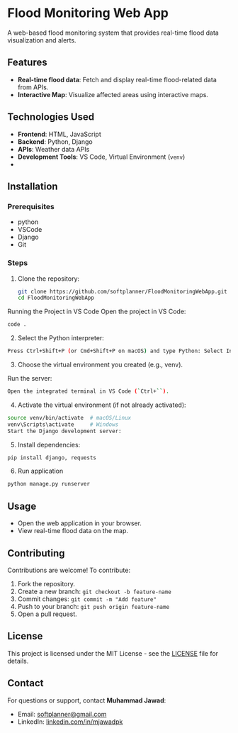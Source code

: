 # Flood Monitoring Web App

A web-based flood monitoring system that provides real-time flood data visualization and alerts.

## Features
- **Real-time flood data**: Fetch and display real-time flood-related data from APIs.
- **Interactive Map**: Visualize affected areas using interactive maps.

## Technologies Used
- **Frontend**: HTML, JavaScript
- **Backend**: Python, Django
- **APIs**: Weather data APIs
- **Development Tools**: VS Code, Virtual Environment (`venv`)
- 
## Installation
### Prerequisites
- python
- VSCode
- Django
- Git

### Steps
1. Clone the repository:
   ```bash
   git clone https://github.com/softplanner/FloodMonitoringWebApp.git
   cd FloodMonitoringWebApp
   ```
Running the Project in VS Code
Open the project in VS Code:

```bash
code .
```

2. Select the Python interpreter:

```bash
Press Ctrl+Shift+P (or Cmd+Shift+P on macOS) and type Python: Select Interpreter.
```

3. Choose the virtual environment you created (e.g., venv).

Run the server:

```bash
Open the integrated terminal in VS Code (`Ctrl+``).
```

4. Activate the virtual environment (if not already activated):

```bash
source venv/bin/activate  # macOS/Linux
venv\Scripts\activate     # Windows
Start the Django development server:
```

5. Install dependencies:

```bash
pip install django, requests
```

6. Run application
   
```bash
python manage.py runserver
```

## Usage
- Open the web application in your browser.
- View real-time flood data on the map.

## Contributing
Contributions are welcome! To contribute:
1. Fork the repository.
2. Create a new branch: `git checkout -b feature-name`
3. Commit changes: `git commit -m "Add feature"`
4. Push to your branch: `git push origin feature-name`
5. Open a pull request.

## License
This project is licensed under the MIT License - see the [LICENSE](LICENSE) file for details.

## Contact
For questions or support, contact **Muhammad Jawad**:
- Email: softplanner@gmail.com
- LinkedIn: [linkedin.com/in/mjawadpk](https://linkedin.com/in/mjawadpk)
